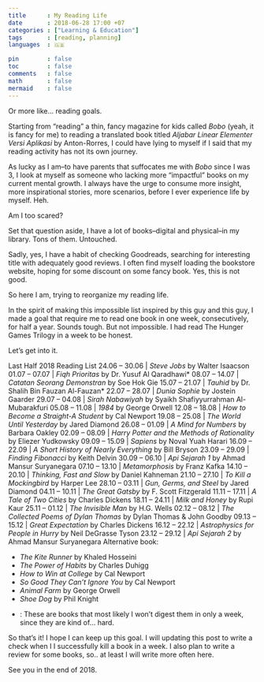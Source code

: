 ```yaml
---
title      : My Reading Life
date       : 2018-06-28 17:00 +07
categories : ["Learning & Education"]
tags       : [reading, planning]
languages  : 🇬🇧

pin        : false
toc        : false
comments   : false
math       : false
mermaid    : false
---
```


Or more like… reading goals.

Starting from “reading” a thin, fancy magazine for kids called _Bobo_ (yeah, it is fancy for me) to reading a translated book titled _Aljabar Linear Elementer Versi Aplikasi_ by Anton-Rorres, I could have lying to myself if I said that my reading activity has not its own journey.

As lucky as I am–to have parents that suffocates me with _Bobo_ since I was 3, I look at myself as someone who lacking more “impactful” books on my current mental growth. I always have the urge to consume more insight, more inspirational stories, more scenarios, before I ever experience life by myself. Heh.

Am I too scared?

Set that question aside, I have a lot of books–digital and physical–in my library. Tons of them. Untouched.

Sadly, yes, I have a habit of checking Goodreads, searching for interesting title with adequately good reviews. I often find myself loading the bookstore website, hoping for some discount on some fancy book. Yes, this is not good.

So here I am, trying to reorganize my reading life.

In the spirit of making this impossible list inspired by this guy and this guy, I made a goal that require me to read one book in one week, consecutively, for half a year. Sounds tough. But not impossible. I had read The Hunger Games Trilogy in a week to be honest.

Let’s get into it.

Last Half 2018 Reading List
24.06 – 30.06 | _Steve Jobs_ by Walter Isaacson
01.07 – 07.07 | _Fiqh Prioritas_ by Dr. Yusuf Al Qaradhawi*
08.07 – 14.07 | _Catatan Seorang Demonstran_ by Soe Hok Gie
15.07 – 21.07 | _Tauhid_ by Dr. Shalih Bin Fauzan Al-Fauzan*
22.07 – 28.07 | _Dunia Sophie_ by Jostein Gaarder
29.07 – 04.08 | _Sirah Nabawiyah_ by Syaikh Shafiyyurrahman Al-Mubarakfuri
05.08 – 11.08 | _1984_ by George Orwell
12.08 – 18.08 | _How to Become a Straight-A Student_ by Cal Newport
19.08 – 25.08 | _The World Until Yesterday_ by Jared Diamond
26.08 – 01.09 | _A Mind for Numbers_ by Barbara Oakley
02.09 – 08.09 | _Harry Potter and the Methods of Rationality_ by Eliezer Yudkowsky
09.09 – 15.09 | _Sapiens_ by Noval Yuah Harari
16.09 – 22.09 | _A Short History of Nearly Everything_ by Bill Bryson
23.09 – 29.09 | _Finding Fibonacci_ by Keith Delvin
30.09 – 06.10 | _Api Sejarah 1_ by Ahmad Mansur Suryanegara
07.10 – 13.10 | _Metamorphosis_ by Franz Kafka
14.10 – 20.10 | _Thinking, Fast and Slow_ by Daniel Kahneman
21.10 – 27.10 | _To Kill a Mockingbird_ by Harper Lee
28.10 – 03.11 | _Gun, Germs, and Steel_ by Jared Diamond
04.11 – 10.11 | _The Great Gatsby_ by F. Scott Fitzgerald
11.11 – 17.11 | _A Tale of Two Cities_ by Charles Dickens
18.11 – 24.11 | _Milk and Honey_ by Rupi Kaur
25.11 – 01.12 | _The Invisible Man_ by H.G. Wells
02.12 – 08.12 | _The Collected Poems of Dylan Thomas_ by Dylan Thomas & John Goodby
09.13 – 15.12 | _Great Expectation_ by Charles Dickens
16.12 – 22.12 | _Astrophysics for People in Hurry_ by Neil DeGrasse Tyson
23.12 – 29.12 | _Api Sejarah 2_ by Ahmad Mansur Suryanegara
Alternative book:

- _The Kite Runner_ by Khaled Hosseini
- _The Power of Habits_ by Charles Duhigg
- _How to Win at College_ by Cal Newport
- _So Good They Can’t Ignore You_ by Cal Newport
- _Animal Farm_ by George Orwell
- _Shoe Dog_ by Phil Knight

*  : These are books that most likely I won’t digest them in only a week, since they are kind of… hard.

So that’s it! I hope I can keep up this goal. I will updating this post to write a check when I I successfully kill a book in a week. I also plan to write a review for some books, so.. at least I will write more often here.

See you in the end of 2018.